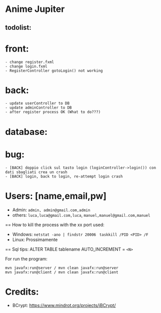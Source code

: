 # Anime Jupiter

## todolist:
# front:
    - change register.fxml
    - change login.fxml
    - RegisterController gotoLogin() not working

# back:
    - update userController to DB
    - update adminController to DB
    - after register process OK (What to do???)


# database:
    


# bug:
    - [BACK] doppio click sul tasto login (loginController->login()) con dati sbagliati crea un crash
    - [BACK] login, back to login, re-attempt login crash


# Users: [name,email,pw]
- Admin: `admin, admin@gmail.com,admin`
- others: `luca,luca@gmail.com,luca`,
         `manuel,manuel@gmail.com,manuel`


== How to kill the process with the xx port used:
- Windows: 
`netstat -ano | findstr 20006 `
`taskkill /PID <PID> /F`
- Linux: Prossimamente

== Sql tips:
ALTER TABLE tablename AUTO_INCREMENT = `<N>`


For run the program: 
```
mvn javafx:run@server / mvn clean javafx:run@server
mvn javafx:run@client / mvn clean javafx:run@client 
```

# Credits:
- BCrypt: https://www.mindrot.org/projects/jBCrypt/

